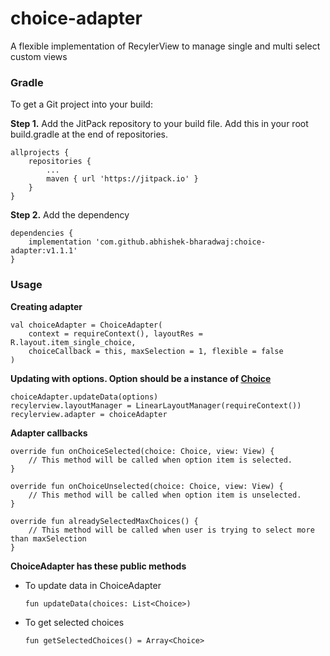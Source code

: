 # choice-adapter
A flexible implementation of RecylerView to manage single and multi select custom views

### Gradle
To get a Git project into your build:

**Step 1.** Add the JitPack repository to your build file. Add this in your root build.gradle at the end of repositories.
```
allprojects {
    repositories {
        ...
        maven { url 'https://jitpack.io' }
    }
}
```
**Step 2.** Add the dependency
```
dependencies {
    implementation 'com.github.abhishek-bharadwaj:choice-adapter:v1.1.1'
}
```

### Usage

**Creating adapter**
```
val choiceAdapter = ChoiceAdapter(
    context = requireContext(), layoutRes = R.layout.item_single_choice,
    choiceCallback = this, maxSelection = 1, flexible = false
)
```

**Updating with options. Option should be a instance of [Choice](https://github.com/abhishek-bharadwaj/choice-adapter/blob/master/choiceadapter/src/main/java/com/choiceadapter/Choice.kt)**
```
choiceAdapter.updateData(options)
recylerview.layoutManager = LinearLayoutManager(requireContext())
recylerview.adapter = choiceAdapter
```

**Adapter callbacks**
```
override fun onChoiceSelected(choice: Choice, view: View) {
    // This method will be called when option item is selected.
}

override fun onChoiceUnselected(choice: Choice, view: View) {
    // This method will be called when option item is unselected.
}

override fun alreadySelectedMaxChoices() {
    // This method will be called when user is trying to select more than maxSelection
}
```

**ChoiceAdapter has these public methods**
- To update data in ChoiceAdapter
    ```
    fun updateData(choices: List<Choice>)
    ```
- To get selected choices
    ```
    fun getSelectedChoices() = Array<Choice>
    ```